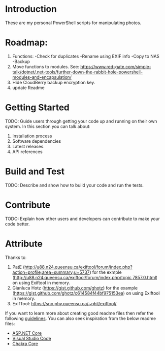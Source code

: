 # Introduction
These are my personal PowerShell scripts for manipulating photos. 

# Roadmap:
1. Functions:
    -Check for duplicates
    -Rename using EXIF info
    -Copy to NAS
    -Backup
2. Move functions to modules. See: https://www.red-gate.com/simple-talk/dotnet/.net-tools/further-down-the-rabbit-hole-powershell-modules-and-encapsulation/
3. Hide CloudBerry backup encryption key. 
4. update Readme

# Getting Started
TODO: Guide users through getting your code up and running on their own system. In this section you can talk about:
1.	Installation process
2.	Software dependencies
3.	Latest releases
4.	API references

# Build and Test
TODO: Describe and show how to build your code and run the tests. 

# Contribute
TODO: Explain how other users and developers can contribute to make your code better. 

# Attribute
Thanks to:

1. PatE (http://u88.n24.queensu.ca/exiftool/forum/index.php?action=profile;area=summary;u=5737) for the exmple (http://u88.n24.queensu.ca/exiftool/forum/index.php/topic,7857.0.html) on using Exiftool in memory.
2. Gianluca Hotz (https://gist.github.com/ghotz) for the example (https://gist.github.com/ghotz/c614584f44bf975153ea) on using Exiftool in memory.
3. ExifTool: https://sno.phy.queensu.ca/~phil/exiftool/


If you want to learn more about creating good readme files then refer the following [guidelines](https://www.visualstudio.com/en-us/docs/git/create-a-readme). You can also seek inspiration from the below readme files:
- [ASP.NET Core](https://github.com/aspnet/Home)
- [Visual Studio Code](https://github.com/Microsoft/vscode)
- [Chakra Core](https://github.com/Microsoft/ChakraCore)
